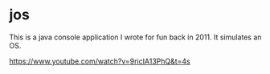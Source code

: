 jos
===

This is a java console application I wrote for fun back in 2011. It simulates an OS.



https://www.youtube.com/watch?v=9ricIA13PhQ&t=4s

